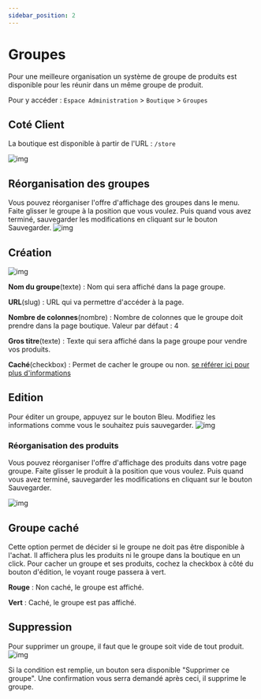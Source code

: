 ```yaml
---
sidebar_position: 2
---
```


# Groupes
Pour une meilleure organisation un système de groupe de produits est disponible pour les réunir dans un même groupe de produit.

Pour y accéder : `Espace Administration` > `Boutique` > `Groupes`

## Coté Client

La boutique est disponible à partir de l'URL : `/store`

![img](https://media.discordapp.net/attachments/475073153509490689/957673056321568848/unknown.png)

## Réorganisation des groupes
Vous pouvez réorganiser l'offre d'affichage des groupes dans le menu. Faite glisser le groupe à la position que vous voulez. Puis quand vous avez terminé, sauvegarder les modifications en cliquant sur le bouton Sauvegarder.
![img](https://media.discordapp.net/attachments/475073153509490689/957624428617936936/unknown.png)

## Création
![img](https://media.discordapp.net/attachments/475073153509490689/957628485495566396/unknown.png)

**Nom du groupe**(texte) : Nom qui sera affiché dans la page groupe.

**URL**(slug) : URL qui va permettre d'accéder à la page.

**Nombre de colonnes**(nombre) : Nombre de colonnes que le groupe doit prendre dans la page boutique. Valeur par défaut : 4

**Gros titre**(texte) : Texte qui sera affiché dans la page groupe pour vendre vos produits.

**Caché**(checkbox) : Permet de cacher le groupe ou non. [se référer ici pour plus d'informations](./groups#Groupe-caché)

## Edition

Pour éditer un groupe, appuyez sur le bouton Bleu.
Modifiez les informations comme vous le souhaitez puis sauvegarder.
![img](https://media.discordapp.net/attachments/475073153509490689/957669451283722320/unknown.png)

### Réorganisation des produits
Vous pouvez réorganiser l'offre d'affichage des produits dans votre page groupe. Faite glisser le produit à la position que vous voulez. Puis quand vous avez terminé, sauvegarder les modifications en cliquant sur le bouton Sauvegarder.

![img](https://media.discordapp.net/attachments/475073153509490689/957627367365419068/unknown.png)
## Groupe caché
Cette option permet de décider si le groupe ne doit pas être disponible à l'achat. Il affichera plus les produits ni le groupe dans la boutique en un click. Pour cacher un groupe et ses produits, cochez la checkbox à côté du bouton d'édition, le voyant rouge passera à vert.

**Rouge** : Non caché, le groupe est affiché.

**Vert** : Caché, le groupe est pas affiché.

## Suppression
Pour supprimer un groupe, il faut que le groupe soit vide de tout produit. 
![img](https://media.discordapp.net/attachments/475073153509490689/957626621760782396/unknown.png)

Si la condition est remplie, un bouton sera disponible "Supprimer ce groupe". Une confirmation vous serra demandé après ceci, il supprime le groupe.
